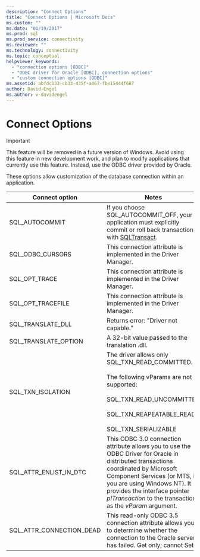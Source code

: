 ```yaml
---
description: "Connect Options"
title: "Connect Options | Microsoft Docs"
ms.custom: ""
ms.date: "01/19/2017"
ms.prod: sql
ms.prod_service: connectivity
ms.reviewer: ""
ms.technology: connectivity
ms.topic: conceptual
helpviewer_keywords: 
  - "connection options [ODBC]"
  - "ODBC driver for Oracle [ODBC], connection options"
  - "custom connection options [ODBC]"
ms.assetid: abfdc133-cb33-435f-a467-fbe15444f687
author: David-Engel
ms.author: v-davidengel
---
```

# Connect Options
> [!IMPORTANT]  
>  This feature will be removed in a future version of Windows. Avoid using this feature in new development work, and plan to modify applications that currently use this feature. Instead, use the ODBC driver provided by Oracle.  
  
 These options allow customization of the database connection within an application.  
  
|Connect option|Notes|  
|--------------------|-----------|  
|SQL_AUTOCOMMIT|If you choose SQL_AUTOCOMMIT_OFF, your application must explicitly commit or roll back transactions with [SQLTransact](../../odbc/microsoft/core-level-api-functions-odbc-driver-for-oracle.md).|  
|SQL_ODBC_CURSORS|This connection attribute is implemented in the Driver Manager.|  
|SQL_OPT_TRACE|This connection attribute is implemented in the Driver Manager.|  
|SQL_OPT_TRACEFILE|This connection attribute is implemented in the Driver Manager.|  
|SQL_TRANSLATE_DLL|Returns error: "Driver not capable."|  
|SQL_TRANSLATE_OPTION|A 32-bit value passed to the translation .dll.|  
|SQL_TXN_ISOLATION|The driver allows only SQL_TXN_READ_COMMITTED.<br /><br /> The following vParams are not supported:<br /><br /> SQL_TXN_READ_UNCOMMITTED<br /><br /> SQL_TXN_REAPEATABLE_READ<br /><br /> SQL_TXN_SERIALIZABLE|  
|SQL_ATTR_ENLIST_IN_DTC|This ODBC 3.0 connection attribute allows you to use the ODBC Driver for Oracle in distributed transactions coordinated by Microsoft Component Services (or MTS, if you are using Windows NT). It provides the interface pointer *pITransaction* to the transaction as the *vParam* argument.|  
|SQL_ATTR_CONNECTION_DEAD|This read-only ODBC 3.5 connection attribute allows you to determine whether the connection to the Oracle server has failed. Get only; cannot Set.|
